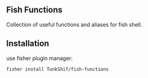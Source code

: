 ## Fish Functions

Collection of useful functions and aliases for fish shell.

## Installation

use fisher plugin manager:

```fish
fisher install TunkShif/fish-functions
```

